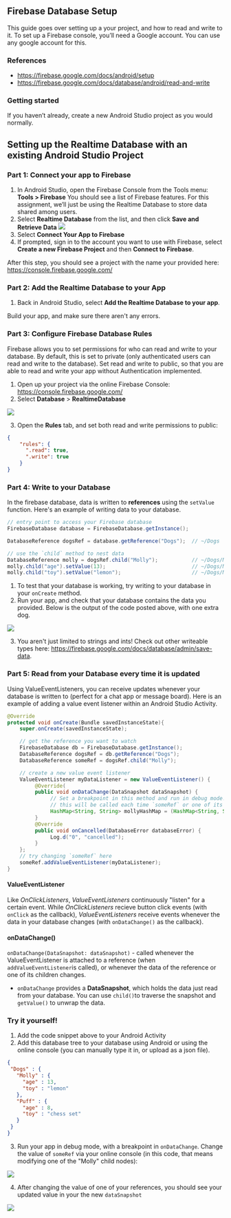 ## Firebase Database Setup
This guide goes over setting up a your project, and how to read and write to it. To set up a Firebase console, you’ll need a Google account. You can use any google account for this.

### References 
- https://firebase.google.com/docs/android/setup
- https://firebase.google.com/docs/database/android/read-and-write

### Getting started 
If you haven’t already, create a new Android Studio project as you would normally. 

## Setting up the Realtime Database with an existing Android Studio Project
### Part 1: Connect your app to Firebase

1. In Android Studio, open the Firebase Console from the Tools menu: **Tools > Firebase** You should see a list of Firebase features. For this assignment, we’ll just be using the Realtime Database to store data shared among users.
2. Select **Realtime Database** from the list, and then click **Save and Retrieve Data**
![](firebase_guide_images/connect.png)
3. Select **Connect Your App to Firebase**
4. If prompted, sign in to the account you want to use with Firebase, select **Create a new Firebase Project** and then **Connect to Firebase**.

After this step, you should see a project with the name your provided here:  https://console.firebase.google.com/

### Part 2: Add the Realtime Database to your App
1. Back in Android Studio, select **Add the Realtime Database to your app**. 

Build your app, and make sure there aren't any errors. 

### Part 3: Configure Firebase Database Rules
Firebase allows you to set permissions for who can read and write to your database. By default, this is set to private (only authenticated users can read and write to the database). Set read and write to public, so that you are able to read and write your app without Authentication implemented.

1. Open up your project via the online Firebase Console: https://console.firebase.google.com/
2. Select **Database** > **RealtimeDatabase** 

![](firebase_guide_images/database.png)

3. Open the **Rules** tab, and set both read and write permissions to public:
      
```json
{
    "rules": {
      ".read": true,
      ".write": true
    }
}
```

### Part 4: Write to your Database
In the firebase database, data is written to **references** using the `setValue` function. Here's an example of writing data to your database. 
     
```java
// entry point to access your Firebase database
FirebaseDatabase database = FirebaseDatabase.getInstance();

DatabaseReference dogsRef = database.getReference("Dogs");  // ~/Dogs

// use the `child` method to nest data
DatabaseReference molly = dogsRef.child("Molly");           // ~/Dogs/Molly/
molly.child("age").setValue(13);                            // ~/Dogs/Molly/age = 13
molly.child("toy").setValue("lemon");                       // ~/Dogs/Molly/toy = lemon
```

1. To test that your database is working, try writing to your database in your `onCreate` method.
2. Run your app, and check that your database contains the data you provided. Below is the output of the code posted above, with one extra dog.

![](firebase_guide_images/write_example1.png)

3. You aren't just limited to strings and ints! Check out other writeable types here: https://firebase.google.com/docs/database/admin/save-data.

### Part 5: Read from your Database every time it is updated

Using ValueEventListeners, you can receive updates whenever your database is written to (perfect for a chat app or message board). Here is an example of adding a value event listener within an Android Studio Activity.   

```java
@Override
protected void onCreate(Bundle savedInstanceState){
    super.onCreate(savedInstanceState);

    // get the reference you want to watch 
    FirebaseDatabase db = FirebaseDatabase.getInstance();
    DatabaseReference dogsRef = db.getReference("Dogs");
    DatabaseReference someRef = dogsRef.child("Molly");

    // create a new value event listener
    ValueEventListener myDataListener = new ValueEventListener() {
         @Override(
         public void onDataChange(DataSnapshot dataSnapshot) {
              // Set a breakpoint in this method and run in debug mode!!
              // this will be called each time `someRef` or one of its children is modified
              HashMap<String, String> mollyHashMap = (HashMap<String, String>) dataSnapshot.getValue();
         }
         @Override
         public void onCancelled(DatabaseError databaseError) {
              Log.d("0", "cancelled");
         }
    };
    // try changing `someRef` here
    someRef.addValueEventListener(myDataListener);
}
```

#### ValueEventListener
Like *OnClickListeners*, *ValueEventListeners* continuously "listen" for a certain event. While *OnClickListeners* recieve button click events (with `onClick` as the callback), *ValueEventListeners* receive events whenever the data in your database changes (with `onDataChange()` as the callback).

#### onDataChange()
`onDataChange(DataSnapshot: dataSnapshot)` - called whenever the ValueEventListener is attached to a reference (when `addValueEventListener`is called), or whenever the data of the reference or one of its children changes.
- `onDataChange` provides a **DataSnapshot**, which holds the data just read from your database. You can use `child()`to traverse the snapshot and `getValue()` to unwrap the data. 

### Try it yourself!
1. Add the code snippet above to your Android Activity
2. Add this database tree to your database using Android or using the online console (you can manually type it in, or upload as a json file).

```json
{
 "Dogs" : {
   "Molly" : {
     "age" : 13,
     "toy" : "lemon"
   },
   "Puff" : {
     "age" : 8,
     "toy" : "chess set"
   }
 }
}
```  

3. Run your app in debug mode, with a breakpoint in `onDataChange`. Change the value of `someRef` via your online console (in this code, that means modifying one of the "Molly" child nodes):

![](firebase_guide_images/editing.png)

4. After changing the value of one of your references, you should see your updated value in your the new `dataSnapshot`

![](firebase_guide_images/breakpoint.png)
